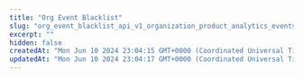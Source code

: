 ```yaml
---
title: "Org Event Blacklist"
slug: "org_event_blacklist_api_v1_organization_product_analytics_events_org_blacklist_post"
excerpt: ""
hidden: false
createdAt: "Mon Jun 10 2024 23:04:15 GMT+0000 (Coordinated Universal Time)"
updatedAt: "Mon Jun 10 2024 23:04:17 GMT+0000 (Coordinated Universal Time)"
---
```


